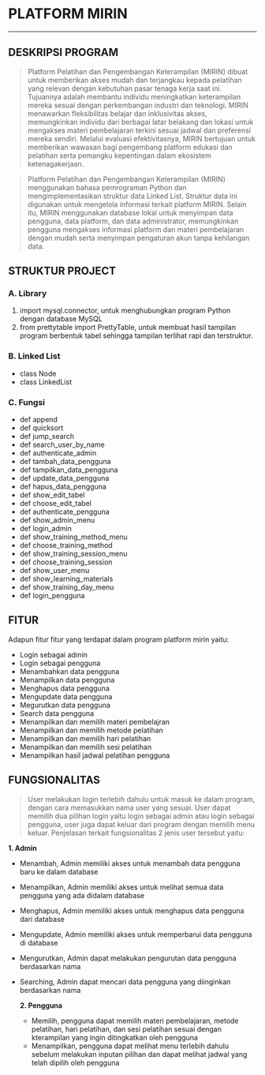 # PLATFORM MIRIN
---------------------------------------------------------------------------------------------------------
## DESKRIPSI PROGRAM
> Platform Pelatihan dan Pengembangan Keterampilan (MIRIN) dibuat untuk memberikan akses mudah dan terjangkau kepada pelatihan yang relevan dengan kebutuhan pasar tenaga kerja saat ini. Tujuannya adalah membantu individu meningkatkan keterampilan mereka sesuai dengan perkembangan industri dan teknologi. MIRIN menawarkan fleksibilitas belajar dan inklusivitas akses, memungkinkan individu dari berbagai latar belakang dan lokasi untuk mengakses materi pembelajaran terkini sesuai jadwal dan preferensi mereka sendiri. Melalui evaluasi efektivitasnya, MIRIN bertujuan untuk memberikan wawasan bagi pengembang platform edukasi dan pelatihan serta pemangku kepentingan dalam ekosistem ketenagakerjaan.

> Platform Pelatihan dan Pengembangan Keterampilan (MIRIN) menggunakan bahasa pemrograman Python dan mengimplementasikan struktur data Linked List. Struktur data ini digunakan untuk mengelola informasi terkait platform MIRIN. Selain itu, MIRIN  menggunakan database lokal untuk menyimpan data pengguna, data platform, dan data administrator, memungkinkan pengguna mengakses informasi platform dan materi pembelajaran dengan mudah  serta menyimpan pengaturan akun  tanpa kehilangan data.

## STRUKTUR PROJECT
### A. Library
1. import mysql.connector, untuk menghubungkan program Python dengan database MySQL
2. from prettytable import PrettyTable, untuk membuat hasil tampilan program berbentuk tabel sehingga tampilan terlihat rapi dan terstruktur.
### B. Linked List
- class Node
- class LinkedList
### C. Fungsi
- def append
- def quicksort
- def jump_search
- def search_user_by_name
- def authenticate_admin
- def tambah_data_pengguna
- def tampilkan_data_pengguna
- def update_data_pengguna
- def hapus_data_pengguna
- def show_edit_tabel
- def choose_edit_tabel
- def authenticate_pengguna
- def show_admin_menu
- def login_admin
- def show_training_method_menu
- def choose_training_method
- def show_training_session_menu
- def choose_training_session
- def show_user_menu
- def show_learning_materials
- def show_training_day_menu
- def login_pengguna
  
## FITUR
Adapun fitur fitur yang terdapat dalam program platform mirin yaitu:
- Login sebagai admin
- Login sebagai pengguna
- Menambahkan data pengguna
- Menampilkan data pengguna
- Menghapus data pengguna
- Mengupdate data pengguna
- Megurutkan data pengguna
- Search data pengguna
- Menampilkan dan memilih materi pembelajran
- Menampilkan dan memilih metode pelatihan
- Menampilkan dan memilih hari pelatihan
- Menampilkan dan memilih sesi pelatihan
- Menampilkan hasil jadwal pelatihan pengguna

## FUNGSIONALITAS
> User melakukan login terlebih dahulu untuk masuk ke dalam program, dengan cara memasukkan nama user yang sesuai. User dapat memilih dua pilihan login yaitu login sebagai admin atau login sebagai pengguna, user juga dapat keluar dari program dengan memilih menu keluar. Penjelasan terkait fungsionalitas 2 jenis user tersebut yaitu:

**1. Admin**
- Menambah, Admin memiliki akses untuk menambah data pengguna baru ke dalam database
- Menampilkan, Admin memiliki akses untuk melihat semua data pengguna yang ada didalam database
- Menghapus, Admin memiliki akses untuk menghapus data pengguna dari database
- Mengupdate, Admin memiliki akses untuk memperbarui data pengguna di database
- Mengurutkan, Admin dapat melakukan pengurutan data pengguna berdasarkan nama
- Searching, Admin dapat mencari data pengguna yang diinginkan berdasarkan nama

  **2. Pengguna**
  - Memilih, pengguna dapat memilih materi pembelajaran, metode pelatihan, hari pelatihan, dan sesi pelatihan sesuai dengan kterampilan yang ingin ditingkatkan oleh pengguna
  - Menampilkan, pengguna dapat melihat menu terlebih dahulu sebelum melakukan inputan pilihan dan dapat melihat jadwal yang telah dipilih oleh pengguna

